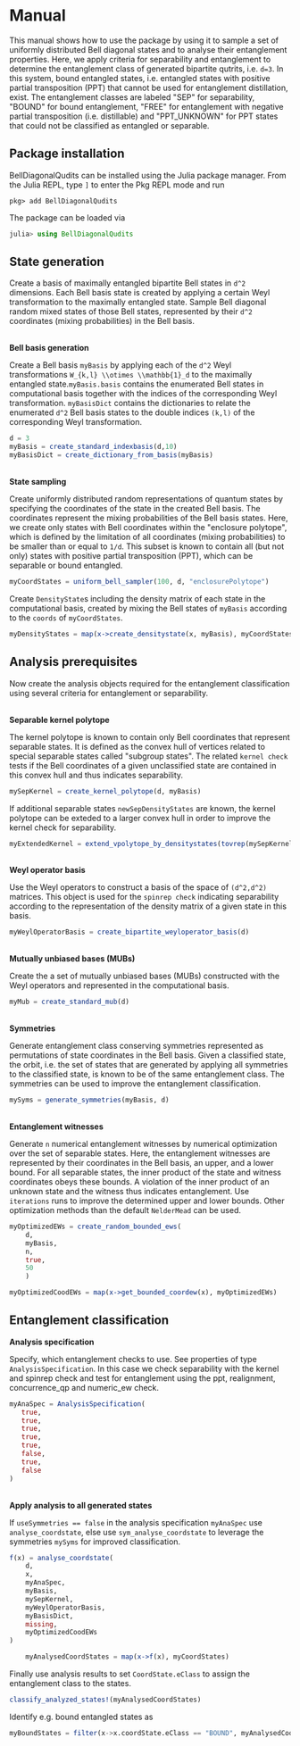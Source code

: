 # Manual

This manual shows how to use the package by using it to sample a set of uniformly distributed Bell diagonal states and to analyse their entanglement properties. Here, we apply criteria for separability and entanglement to determine the entanglement class of generated bipartite qutrits, i.e. `d=3`. In this system, bound entangled states, i.e. entangled states with positive partial transposition (PPT) that cannot be used for entanglement distillation, exist. The entanglement classes are labeled "SEP" for separability, "BOUND" for bound entanglement, "FREE" for entanglement with negative partial transposition (i.e. distillable) and "PPT_UNKNOWN" for PPT states that could not be classified as entangled or separable.

## Package installation

BellDiagonalQudits can be installed using the Julia package manager. From the Julia REPL, type `]` to enter the Pkg REPL mode and run

```
pkg> add BellDiagonalQudits
```

The package can be loaded via

```julia
julia> using BellDiagonalQudits
```

## State generation

Create a basis of maximally entangled bipartite Bell states in `d^2` dimensions. Each Bell basis state is created by applying a certain Weyl transformation to the maximally entangled state. Sample Bell diagonal random mixed states of those Bell states, represented by their `d^2` coordinates (mixing probabilities) in the Bell basis.

\
**Bell basis generation**

Create a Bell basis `myBasis` by applying each of the `d^2` Weyl transformations `W_{k,l} \\otimes \\mathbb{1}_d` to the maximally entangled state.`myBasis.basis` contains the enumerated Bell states in computational basis together with the indices of the corresponding Weyl transformation. `myBasisDict` contains the dictionaries to relate the enumerated `d^2` Bell basis states to the double indices `(k,l)` of the corresponding Weyl transformation.

```julia
d = 3
myBasis = create_standard_indexbasis(d,10)
myBasisDict = create_dictionary_from_basis(myBasis)
```

\
**State sampling**

Create uniformly distributed random representations of quantum states by specifying the coordinates of the state in the created Bell basis. The coordinates represent the mixing probabilities of the Bell basis states. Here, we create only states with Bell coordinates within the "enclosure polytope", which is defined by the limitation of all coordinates (mixing probabilities) to be smaller than or equal to `1/d`. This subset is known to contain all (but not only) states with positive partial transposition (PPT), which can be separable or bound entangled.

```julia
myCoordStates = uniform_bell_sampler(100, d, "enclosurePolytope")
```

Create `DensityState`s including the density matrix of each state in the computational basis, created by mixing the Bell states of `myBasis` according to the `coords` of `myCoordStates`.

```julia
myDensityStates = map(x->create_densitystate(x, myBasis), myCoordStates)
```

## Analysis prerequisites

Now create the analysis objects required for the entanglement classification using several criteria for entanglement or separability.

\
**Separable kernel polytope**

The kernel polytope is known to contain only Bell coordinates that represent separable states. It is defined as the convex hull of vertices related to special separable states called "subgroup states". The related `kernel check` tests if the Bell coordinates of a given unclassified state are contained in this convex hull and thus indicates separability.

```julia
mySepKernel = create_kernel_polytope(d, myBasis)
```

If additional separable states `newSepDensityStates` are known, the kernel polytope can be exteded to a larger convex hull in order to improve the kernel check for separability.

```julia
myExtendedKernel = extend_vpolytope_by_densitystates(tovrep(mySepKernel), newSepDensityStates)
```

\
**Weyl operator basis**

Use the Weyl operators to construct a basis of the space of `(d^2,d^2)` matrices. This object is used for the `spinrep check` indicating separability according to the representation of the density matrix of a given state in this basis.

```julia
myWeylOperatorBasis = create_bipartite_weyloperator_basis(d)
```

\
**Mutually unbiased bases (MUBs)**

Create the a set of mutually unbiased bases (MUBs) constructed with the Weyl operators and represented in the computational basis.

```julia
myMub = create_standard_mub(d)
```

\
**Symmetries**

Generate entanglement class conserving symmetries represented as permutations of state coordinates in the Bell basis. Given a classified state, the orbit, i.e. the set of states that are generated by applying all symmetries to the classified state, is known to be of the same entanglement class. The symmetries can be used to improve the entanglement classification.

```julia
mySyms = generate_symmetries(myBasis, d)
```

\
**Entanglement witnesses**

Generate `n` numerical entanglement witnesses by numerical optimization over the set of separable states. Here, the entanglement witnesses are represented by their coordinates in the Bell basis, an upper, and a lower bound. For all separable states, the inner product of the state and witness coordinates obeys these bounds. A violation of the inner product of an unknown state and the witness thus indicates entanglement. Use `iterations` runs to improve the determined upper and lower bounds. Other optimization methods than the default `NelderMead` can be used.

```julia
myOptimizedEWs = create_random_bounded_ews(
    d,
    myBasis,
    n,
    true,
    50
    )
```

```julia
myOptimizedCoodEWs = map(x->get_bounded_coordew(x), myOptimizedEWs)
```

## Entanglement classification

**Analysis specification**

Specify, which entanglement checks to use. See properties of type `AnalysisSpecification`. In this case we check separability with the kernel and spinrep check and test for entanglement using the ppt, realignment, concurrence_qp and numeric_ew check.

```julia
myAnaSpec = AnalysisSpecification(
   true,
   true,
   true,
   true,
   true,
   false,
   true,
   false
)
```

\
**Apply analysis to all generated states**

If `useSymmetries == false` in the analysis specification `myAnaSpec` use `analyse_coordstate`, else use `sym_analyse_coordstate` to leverage the symmetries `mySyms` for improved classification.

```julia
f(x) = analyse_coordstate(
    d,
    x,
    myAnaSpec,
    myBasis,
    mySepKernel,
    myWeylOperatorBasis,
    myBasisDict,
    missing,
    myOptimizedCoodEWs
)

    myAnalysedCoordStates = map(x->f(x), myCoordStates)
```

Finally use analysis results to set `CoordState.eClass` to assign the entanglement class to the states.

```julia
classify_analyzed_states!(myAnalysedCoordStates)
```

Identify e.g. bound entangled states as

```julia
myBoundStates = filter(x->x.coordState.eClass == "BOUND", myAnalysedCoordStates)
```
